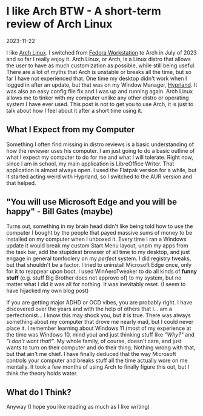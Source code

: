 # I like Arch BTW - A short-term review of Arch Linux

2023-11-22

I like [Arch Linux](https://archlinux.org/). I switched from [Fedora Workstation](https://fedoraproject.org/workstation/) to Arch in July of 2023 and so far I really enjoy it. Arch Linux, or Arch, is a Linux distro that allows the user to have as much customization as possible, while still being useful. There are a lot of myths that Arch is unstable or breaks all the time, but so far I have not experienced that. One time my desktop didn't work when I logged in after an update, but that was on my Window Manager, [Hyprland](https://hyprland.org/). It was also an easy config file fix and I was up and running again. Arch Linux allows me to tinker with my computer unlike any other distro or operating system I have ever used. This post is not to get you to use Arch, it is just to talk about how I feel about it after a short time using it.

## What I Expect from my Computer

Something I often find missing in distro reviews is a basic understanding of how the reviewer uses his computer. I am just going to do a basic outline of what I expect my computer to do for me and what I will tolerate. Right now, since I am in school, my main application is LibreOffice Writer. That application is almost always open. I used the Flatpak version for a while, but it started acting weird with Hyprland, so I switched to the AUR version and that helped. 

## "You will use Microsoft Edge and you will be happy" - Bill Gates (maybe)

Turns out, something in my brain head didn't like being told how to use the computer I bought by the people that payed massive sums of money to be installed on my computer when I unboxed it. Every time I ran a Windows update it would break my custom Start Menu layout, unpin my apps from the task bar, add the stupidest browser of all time to my desktop, and just engage in general tomfoolery on my *perfect* system. I did registry tweaks, but that shouldn't be a factor. I tried to uninstall Microsoft Edge once, only for it to reappear upon boot. I used WinAeroTweaker to do all kinds of **funny stuff** (e.g. stuff Big Brother does not approve of) to my system, but no matter what I did it was all for nothing. It was inevitably reset. (I seem to have hijacked my own blog post)

If you are getting major ADHD or OCD vibes, you are probably right. I have discovered over the years and with the help of others that I... am a perfectionist... I know this may shock you, but it is true. There was always something about my computer that drove me nearly mad, but I could never place it. I remember learning about Windows 11 (most of my experience at the time was Windows 10, mind you) and just thinking stuff like *"Why?"* and *"I don't want that!"*. My whole family, of course, doesn't care, and just wants to turn on their computer and do their thing. Nothing wrong with that, but that ain't me chief. I have finally deduced that the way Microsoft controls your computer and breaks stuff all the time actually wore on me mentally. It took a few months of using Arch to finally figure this out, but I think the theory holds water.

## What do I Think?

Anyway (I hope you like reading as much as I like writing)